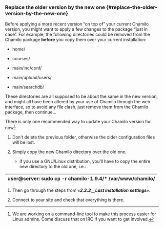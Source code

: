 ### Replace the older version by the new one {#replace-the-older-version-by-the-new-one}

Before applying a more recent version “on top of” your current Chamilo version, you might want to apply a few changes to the package “just in case”. For example, the following directories could be removed from the Chamilo package **before** you copy them over your current installation:

- home/

- courses/

- main/inc/conf/

- main/upload/users/

- main/searchdb/

These directories are all supposed to be about the same in the new version, and might all have been altered by your use of Chamilo through the web interface, so to avoid any file clash, just remove them from the Chamilo package, then continue...

There is only one recommended way to update your Chamilo version for now[^13]:

1.  Don&#039;t delete the previous folder, otherwise the older configuration files will be lost.

2.  Simply copy the new Chamilo directory over the old one.

    - if you use a GNU/Linux distribution, you&#039;ll have to copy the entire new directory to the old one, i.e.:

| user@server: sudo cp -r chamilo-1.9.4/* /var/www/chamilo/ |
| --- |

1.  Then go through the steps from _«__2.2.2__Last installation settings__»_.

2.  Connect to your site and check that everything is there.

[^13]: We are working on a command-line tool to make this process easier for Linux admins. Come discuss that on IRC if you want to get involved.